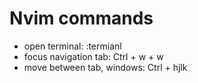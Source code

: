 # Nvim commands 

- open terminal: :termianl
- focus navigation tab: Ctrl + w + w 
- move between tab, windows: Ctrl + hjlk
